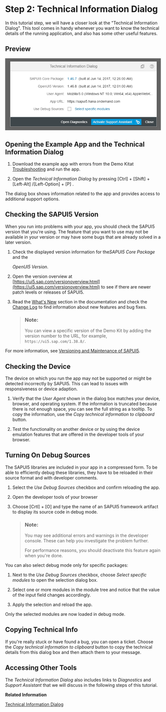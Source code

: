 <!-- loio63c97ef306f24d6992406eb7d87bc906 -->

# Step 2: Technical Information Dialog

In this tutorial step, we will have a closer look at the "Technical Information Dialog". This tool comes in handy whenever you want to know the technical details of the running application, and also has some other useful features.



<a name="loio63c97ef306f24d6992406eb7d87bc906__section_u2k_c1d_5z"/>

## Preview

![Technical Information Dialog](images/Technical_Information_Dialog_SAPUI5_8cec8a2.png)



<a name="loio63c97ef306f24d6992406eb7d87bc906__section_dmp_d1d_5z"/>

## Opening the Example App and the Technical Information Dialog

1.  Download the example app with errors from the Demo Kitat [Troubleshooting](https://ui5.sap.com/#/entity/sap.ui.core.tutorial.troubleshooting/sample/sap.ui.core.tutorial.troubleshooting.01) and run the app.

2.  Open the *Technical Information Dialog* by pressing [Ctrl\] + [Shift\] + [Left-Alt\] /[Left-Option\] + [P\] .


The dialog box shows information related to the app and provides access to additional support options.



<a name="loio63c97ef306f24d6992406eb7d87bc906__section_hw4_qmk_sz"/>

## Checking the SAPUI5 Version

When you run into problems with your app, you should check the SAPUI5 version that you're using. The feature that you want to use may not be available in your version or may have some bugs that are already solved in a later version.

1.  Check the displayed version information for the*SAPUI5 Core Package* and the

    *OpenUI5 Version*.

2.  Open the version overview at [https://ui5.sap.com/versionoverview.html](https://ui5.sap.com/versionoverview.html) to see if there are newer patch levels or releases of SAPUI5.

3.  Read the [What's New](../01_Whats-New/what-s-new-in-sapui5-99ac68a.md) section in the documentation and check the [Change Log](https://ui5.sap.com/#releasenotes.html) to find information about new features and bug fixes.

    > ### Note:  
    > You can view a specific version of the Demo Kit by adding the version number to the URL, for example, `https://ui5.sap.com/1.38.8/`.


For more information, see [Versioning and Maintenance of SAPUI5](../02_Read-Me-First/versioning-and-maintenance-of-sapui5-91f0214.md).



<a name="loio63c97ef306f24d6992406eb7d87bc906__section_t2f_pbd_5z"/>

## Checking the Device

The device on which you run the app may not be supported or might be detected incorrectly by SAPUI5. This can lead to issues with responsiveness or device adaption.

1.  Verify that the *User Agent* shown in the dialog box matches your device, browser, and operating system. If the information is truncated because there is not enough space, you can see the full string as a tooltip. To copy the information, use the *Copy technical information to clipboard* button.

2.  Test the functionality on another device or by using the device emulation features that are offered in the developer tools of your browser.




## Turning On Debug Sources

The SAPUI5 libraries are included in your app in a compressed form. To be able to efficiently debug these libraries, they have to be reloaded in their source format and with developer comments.

1.  Select the *Use Debug Sources* checkbox and confirm reloading the app.

2.  Open the developer tools of your browser

3.  Choose [Crtl\] + [O\]  and type the name of an SAPUI5 framework artifact to display its source code in debug mode.

    > ### Note:  
    > You may see additional errors and warnings in the developer console. These can help you investigate the problem further.
    > 
    > For performance reasons, you should deactivate this feature again when you're done.


You can also select debug mode only for specific packages:

1.  Next to the *Use Debug Sources* checkbox, choose *Select specific modules* to open the selection dialog box.

2.  Select one or more modules in the module tree and notice that the value of the input field changes accordingly.

3.  Apply the selection and reload the app.


Only the selected modules are now loaded in debug mode.



<a name="loio63c97ef306f24d6992406eb7d87bc906__section_ssw_znk_sz"/>

## Copying Technical Info

If you're really stuck or have found a bug, you can open a ticket. Choose the *Copy technical information to clipboard* button to copy the technical details from this dialog box and then attach them to your message.



<a name="loio63c97ef306f24d6992406eb7d87bc906__section_h4h_wnk_sz"/>

## Accessing Other Tools

The *Technical Information Dialog* also includes links to *Diagnostics* and *Support Assistant* that we will discuss in the following steps of this tutorial.

**Related Information**  


[Technical Information Dialog](../04_Essentials/technical-information-dialog-616a3ef.md#loio616a3ef07f554e20a3adf749c11f64e9 "The Technical Information dialog shows details of the SAPUI5 version currently being used in an app built with SAPUI5. You can use the Technical Information dialog to enable debug resources and open additional support tools to debug your app.")

